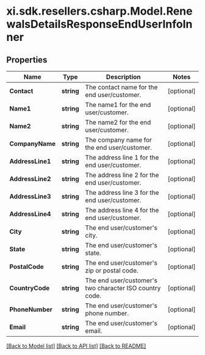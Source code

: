# xi.sdk.resellers.csharp.Model.RenewalsDetailsResponseEndUserInfoInner

## Properties

Name | Type | Description | Notes
------------ | ------------- | ------------- | -------------
**Contact** | **string** | The contact name for the end user/customer. | [optional] 
**Name1** | **string** | The name1 for the end user/customer. | [optional] 
**Name2** | **string** | The name2 for the end user/customer. | [optional] 
**CompanyName** | **string** | The company name for the end user/customer. | [optional] 
**AddressLine1** | **string** | The address line 1 for the end user/customer. | [optional] 
**AddressLine2** | **string** | The address line 2 for the end user/customer. | [optional] 
**AddressLine3** | **string** | The address line 3 for the end user/customer. | [optional] 
**AddressLine4** | **string** | The address line 4 for the end user/customer. | [optional] 
**City** | **string** | The end user/customer&#39;s city. | [optional] 
**State** | **string** | The end user/customer&#39;s state. | [optional] 
**PostalCode** | **string** | The end user/customer&#39;s zip or postal code. | [optional] 
**CountryCode** | **string** | The end user/customer&#39;s two character ISO country code. | [optional] 
**PhoneNumber** | **string** | The end user/customer&#39;s phone number. | [optional] 
**Email** | **string** | The end user/customer&#39;s email. | [optional] 

[[Back to Model list]](../README.md#documentation-for-models) [[Back to API list]](../README.md#documentation-for-api-endpoints) [[Back to README]](../README.md)

